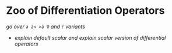 # Zoo of Differentiation Operators

*go over `∂ ∂> <∂ ∇` and `!` variants*
- *explain default scalar and explain scalar version of differential operators*

